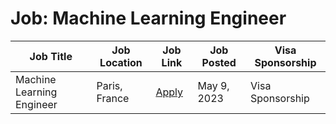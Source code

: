 # Job: Machine Learning Engineer

| Job Title | Job Location | Job Link | Job Posted | Visa Sponsorship |
| --- | --- | --- | --- | --- |
| Machine Learning Engineer | Paris, France | [Apply](https://apply.workable.com/akur8/j/5CDB870362/) | May 9, 2023 | Visa Sponsorship |

